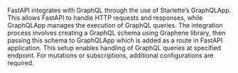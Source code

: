 FastAPI integrates with GraphQL through the use of Starlette’s GraphQLApp. This allows FastAPI to handle HTTP requests and responses, while GraphQLApp manages the execution of GraphQL queries. The integration process involves creating a GraphQL schema using Graphene library, then passing this schema to GraphQLApp which is added as a route in FastAPI application. This setup enables handling of GraphQL queries at specified endpoint. For mutations or subscriptions, additional configurations are required.
